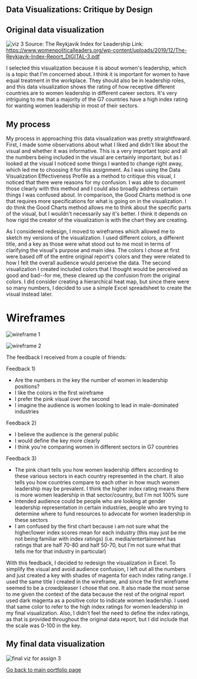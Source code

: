 ## Data Visualizations: Critique by Design

## Original data visualization

![viz 3](https://user-images.githubusercontent.com/78673644/108646789-fd5a7100-7484-11eb-94e3-e276ce733e5e.PNG) 
Source: The Reykjavik Index for Leadership
Link: https://www.womenpoliticalleaders.org/wp-content/uploads/2019/12/The-Reykjavik-Index-Report_DIGITAL-3.pdf 

I selected this visualization because it is about women's leadership, which is a topic that I'm concerned about. I think it is important for women to have equal treatment in the workplace. They should also be in leadership roles, and this data visualization shows the rating of how receptive different countries are to women leadership in different career sectors. It's very intriguing to me that a majority of the G7 countries have a high index rating for wanting women leadership in most of their sectors. 

## My process

My process in approaching this data visualization was pretty straightfoward. First, I made some observations about what I liked and didn't like about the visual and whether it was informative. This is a very important topic and all the numbers being included in the visual are certainly important, but as I looked at the visual I noticed some things I wanted to change right away, which led me to choosing it for this assignment. As I was using the Data Visualization Effectiveness Profile as a method to critique this visual, I noticed that there were reasons for my confusion. I was able to document those clearly with this method and I could also broadly address certain things I was confused about. In comparison, the Good Charts method is one that requires more specifications for what is going on in the visualization. I do think the Good Charts method allows me to think about the specific parts of the visual, but I wouldn't necessarily say it's better. I think it depends on how rigid the creator of the visualization is with the chart they are creating. 

As I considered redesign, I moved to wireframes which allowed me to sketch my versions of the visualization. I used different colors, a different title, and a key as those were what stood out to me most in terms of clarifying the visual's purpose and main idea. The colors I chose at first were based off of the entire original report's colors and they were related to how I felt the overall audience would perceive the data. The second visualization I created included colors that I thought would be perceived as good and bad--for me, these cleared up the confusion from the original colors. I did consider creating a hierarchical heat map, but since there were so many numbers, I decided to use a simple Excel spreadsheet to create the visual instead later.

# Wireframes
![wireframe 1](https://user-images.githubusercontent.com/78673644/108648019-26c8cc00-7488-11eb-83e6-9b5759313ac2.PNG)


![wireframe 2](https://user-images.githubusercontent.com/78673644/108648099-5c6db500-7488-11eb-8841-766a67798fc4.PNG)


The feedback I received from a couple of friends:

Feedback 1)
- Are the numbers in the key the number of women in leadership positions?
- I like the colors in the first wireframe
- I prefer the pink visual over the second
- I imagine the audience is women looking to lead in male-dominated industries

Feedback 2)
- I believe the audience is the general public
- I would define the key more clearly
- I think you're comparing women in different sectors in G7 countries

Feedback 3)
- The pink chart tells you how women leadership differs according to these various sectors in each country represented in the chart. It also tells you how countries compare to each other in how much women leadership may be prevalent. I think the higher index rating means there is more women leadership in that sector/country, but I'm not 100% sure
-  Intended audience could be people who are looking at gender leadership representation in certain industries, people who are trying to determine where to fund resources to advocate for women leadership in these sectors
- I am confused by the first chart because i am not sure what the higher/lower index scores mean for each industry (this may just be me not being familiar with index ratings) (i.e. media/entertainment has ratings that are half 70-80 and half 50-70, but I'm not sure what that tells me for that industry in particular)

With this feedback, I decided to redesign the visualization in Excel. To simplify the visual and avoid audience confusion, I left out all the numbers and just created a key with shades of magenta for each index rating range. I used the same title I created in the wireframe, and since the first wireframe seemed to be a crowdpleaser I chose that one. It also made the most sense to me given the context of the data because the rest of the original report used dark magenta as a positive color to indicate women leadership. I used that same color to refer to the high index ratings for women leadership in my final visualization. Also, I didn't feel the need to define the index ratings, as that is provided throughout the original data report, but I did include that the scale was 0-100 in the key. 


## My final data visualization

![final viz for assign 3](https://user-images.githubusercontent.com/78673644/108648107-62639600-7488-11eb-869d-85114ad2ff48.PNG)


[Go back to main portfolio page](/README.md)

